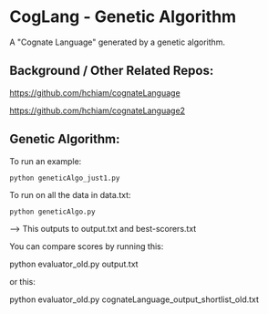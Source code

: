 # CogLang - Genetic Algorithm

A "Cognate Language" generated by a genetic algorithm.

## Background / Other Related Repos:

https://github.com/hchiam/cognateLanguage

https://github.com/hchiam/cognateLanguage2

## Genetic Algorithm:

To run an example:

    python geneticAlgo_just1.py

To run on all the data in data.txt:

    python geneticAlgo.py

--> This outputs to output.txt and best-scorers.txt

You can compare scores by running this:

  python evaluator_old.py output.txt

or this:

  python evaluator_old.py cognateLanguage_output_shortlist_old.txt
